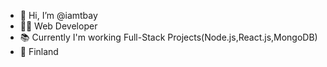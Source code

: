 - 👋 Hi, I’m @iamtbay
- :technologist:	Web Developer
- :books:	Currently I'm working Full-Stack Projects(Node.js,React.js,MongoDB)
- 📍 Finland



<!---
iamtbay/iamtbay is a ✨ special ✨ repository because its `README.md` (this file) appears on your GitHub profile.
You can click the Preview link to take a look at your changes.
--->
